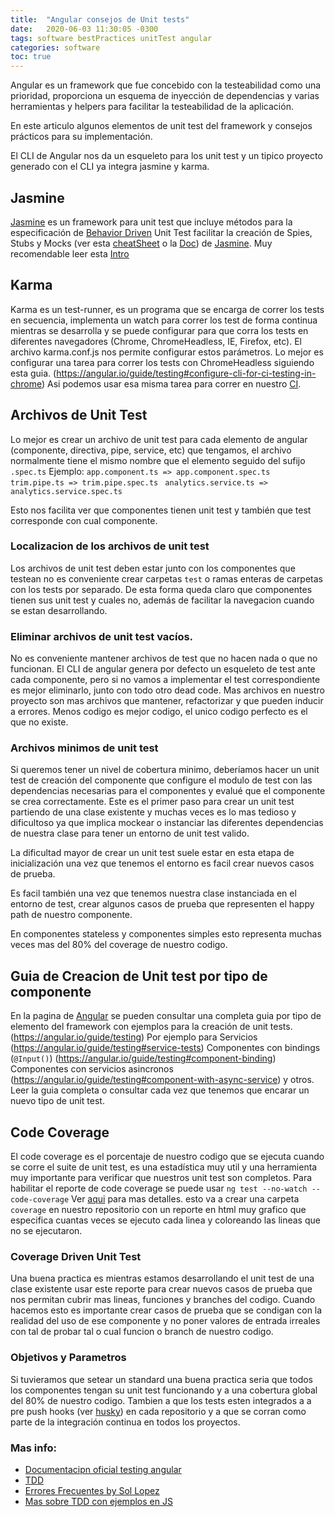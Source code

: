 ```yaml
---
title:  "Angular consejos de Unit tests"
date:   2020-06-03 11:30:05 -0300
tags: software bestPractices unitTest angular
categories: software
toc: true
---
```


Angular es un framework que fue concebido con la testeabilidad como una prioridad, proporciona un esquema de inyección de dependencias y varias herramientas y helpers para facilitar la testeabilidad de la aplicación. 

En este articulo algunos elementos de unit test del framework y consejos prácticos para su implementación. 

El CLI de Angular nos da un esqueleto para los unit test y un tipico proyecto generado con el CLI ya integra jasmine y karma.

## Jasmine
[Jasmine](https://jasmine.github.io) es un framework para unit test que incluye métodos para la especificación de [Behavior Driven](https://en.wikipedia.org/wiki/Behavior-driven_development) Unit Test facilitar la creación de Spies, Stubs y Mocks (ver esta [cheatSheet](https://devhints.io/jasmine) o la [Doc](https://jasmine.github.io/api/2.9/global)) de [Jasmine](https://jasmine.github.io).
Muy recomendable leer esta [Intro](https://jasmine.github.io/2.0/introduction)

## Karma
Karma es un test-runner, es un programa que se encarga de correr los tests en secuencia, implementa un watch para correr los test de forma continua mientras se desarrolla y se puede configurar para que corra los tests en diferentes navegadores (Chrome, ChromeHeadless, IE, Firefox, etc). El archivo karma.conf.js nos permite configurar estos parámetros.
Lo mejor es configurar una tarea para correr los tests con ChromeHeadless siguiendo esta guia.
(https://angular.io/guide/testing#configure-cli-for-ci-testing-in-chrome)
Asi podemos usar esa misma tarea para correr en nuestro [CI](https://es.wikipedia.org/wiki/Integraci%C3%B3n_continua). 

## Archivos de Unit Test
Lo mejor es crear un archivo de unit test para cada elemento de angular (componente, directiva, pipe, service, etc) que tengamos, el archivo normalmente tiene el mismo nombre que el elemento seguido del sufijo `.spec.ts`
Ejemplo: 
`app.component.ts => app.component.spec.ts `
`trim.pipe.ts => trim.pipe.spec.ts `
`analytics.service.ts => analytics.service.spec.ts `

Esto nos facilita ver que componentes tienen unit test y también que test corresponde con cual componente. 

### Localizacion de los archivos de unit test
Los archivos de unit test deben estar junto con los componentes que testean no es conveniente crear carpetas `test` o ramas enteras de carpetas con los tests por separado. De esta forma queda claro que componentes tienen sus unit test y cuales no, además de facilitar la navegacion cuando se estan desarrollando.

### Eliminar archivos de unit test vacíos.
No es conveniente mantener archivos de test que no hacen nada o que no funcionan. El CLI de angular genera por defecto un esqueleto de test ante cada componente, pero si no vamos a implementar el test correspondiente es mejor eliminarlo, junto con todo otro dead code.
Mas archivos en nuestro proyecto son mas archivos que mantener, refactorizar y que pueden inducir a errores.
Menos codigo es mejor codigo, el unico codigo perfecto es el que no existe. 

### Archivos minimos de unit test
Si queremos tener un nivel de cobertura minimo, deberíamos hacer un unit test de creación del componente que configure el modulo de test con las dependencias necesarias para el componentes y evalué que el componente se crea correctamente. Este es el primer paso para crear un unit test partiendo de una clase existente y muchas veces es lo mas tedioso y dificultoso ya que implica mockear o instanciar las diferentes dependencias de nuestra clase para tener un entorno de unit test valido.

La dificultad mayor de crear un unit test suele estar en esta etapa de inicialización una vez que tenemos el entorno es facil crear nuevos casos de prueba.

Es facil también una vez que tenemos nuestra clase instanciada en el entorno de test, crear algunos casos de prueba que representen el happy path de nuestro componente.

En componentes stateless y componentes simples esto representa muchas veces mas del 80% del coverage de nuestro codigo.

## Guia de Creacion de Unit test por tipo de componente
En la pagina de [Angular](http://angular.io) se pueden consultar una completa guia por tipo de elemento del framework con ejemplos para la creación de unit tests.
(https://angular.io/guide/testing)
Por ejemplo para Servicios
(https://angular.io/guide/testing#service-tests)
Componentes con bindings (`@Input()`) (https://angular.io/guide/testing#component-binding)
Componentes con servicios asincronos (https://angular.io/guide/testing#component-with-async-service)
y otros.
 Leer la guia completa o consultar cada vez que tenemos que encarar un nuevo tipo de unit test.

## Code Coverage
El code coverage es el porcentaje de nuestro codigo que se ejecuta cuando se corre el suite de unit test, es una estadística muy util y una herramienta muy importante para verificar que nuestros unit test son completos. 
Para habilitar el reporte de code coverage se puede usar
`ng test --no-watch --code-coverage` 
Ver [aqui](https://angular.io/guide/testing#enable-code-coverage-reports) para mas detalles.
esto va a crear una carpeta `coverage` en nuestro repositorio con un reporte en html muy grafico que especifica cuantas veces se ejecuto cada linea y coloreando las lineas que no se ejecutaron.

### Coverage Driven Unit Test
Una buena practica es mientras estamos desarrollando el unit test de una clase existente usar este reporte para crear nuevos casos de prueba que nos permitan cubrir mas lineas, funciones y branches del codigo.
Cuando hacemos esto es importante crear casos de prueba que se condigan con la realidad del uso de ese componente y no poner valores de entrada irreales con tal de probar tal o cual funcion o branch de nuestro codigo. 

### Objetivos y Parametros
Si tuvieramos que setear un standard una buena practica seria que todos los componentes tengan su unit test funcionando y a una cobertura global del 80% de nuestro codigo. 
Tambien a que los tests esten integrados a a pre push hooks (ver [husky](https://github.com/typicode/husky)) en cada repositorio y a que se corran como parte de la integración continua en todos los proyectos.

### Mas info: 
+ [Documentacipn oficial testing angular](https://angular.io/guide/testing)
+ [TDD](https://es.wikipedia.org/wiki/Desarrollo_guiado_por_pruebas)
+ [Errores Frecuentes by Sol Lopez](https://solopez.github.io/jasmine/)
+ [Mas sobre TDD con ejemplos en JS](https://softwarecrafters.io/javascript/tdd-test-driven-development)
